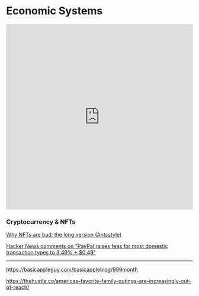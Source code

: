 # Economic Systems

<iframe width="100%" height="500" src="https://www.youtube.com/embed/hactcmhVS1w" title="YouTube video player" frameborder="0" allow="accelerometer; autoplay; clipboard-write; encrypted-media; gyroscope; picture-in-picture" allowfullscreen></iframe>

### Cryptocurrency & NFTs

[Why NFTs are bad: the long version (Antsstyle)](https://antsstyle.medium.com/why-nfts-are-bad-the-long-version-2c16dae145e2)



[Hacker News comments on "PayPal raises fees for most domestic transaction types to 3.49% + $0.49"](https://news.ycombinator.com/item?id=28755702) 



<!-- https://www.youtube.com/watch?v=7m1dcWlK0V8 -->

----

https://basicappleguy.com/basicappleblog/999month

https://thehustle.co/americas-favorite-family-outings-are-increasingly-out-of-reach/
